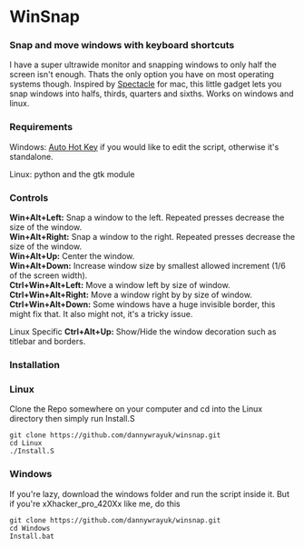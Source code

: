 # WinSnap
### Snap and move windows with keyboard shortcuts

I have a super ultrawide monitor and snapping windows to only half the screen isn't enough. Thats the only option you have on most operating systems though.
Inspired by [Spectacle](https://www.spectacleapp.com/) for mac, this little gadget lets you snap windows into halfs, thirds, quarters and sixths.
Works on windows and linux.

### Requirements
 
Windows: [Auto Hot Key](https://www.autohotkey.com/) if you would like to edit the script, otherwise it's standalone.

Linux: python and the gtk module

### Controls

**Win+Alt+Left:** Snap a window to the left. Repeated presses decrease the size of the window.  
**Win+Alt+Right:** Snap a window to the right. Repeated presses decrease the size of the window.  
**Win+Alt+Up:** Center the window.  
**Win+Alt+Down:** Increase window size by smallest allowed increment (1/6 of the screen width).  
**Ctrl+Win+Alt+Left:** Move a window left by size of window.  
**Ctrl+Win+Alt+Right:** Move a window right by by size of window.  
**Ctrl+Win+Alt+Down:** Some windows have a huge invisible border, this might fix that. It also might not, it's a tricky issue.

Linux Specific
**Ctrl+Alt+Up:** Show/Hide the window decoration such as titlebar and borders.  

### Installation

### Linux

Clone the Repo somewhere on your computer and cd into the Linux directory then simply run Install.S

```
git clone https://github.com/dannywrayuk/winsnap.git
cd Linux
./Install.S
```
### Windows
If you're lazy, download the windows folder and run the script inside it.
But if you're xXhacker_pro_420Xx like me, do this
```
git clone https://github.com/dannywrayuk/winsnap.git
cd Windows
Install.bat
```
